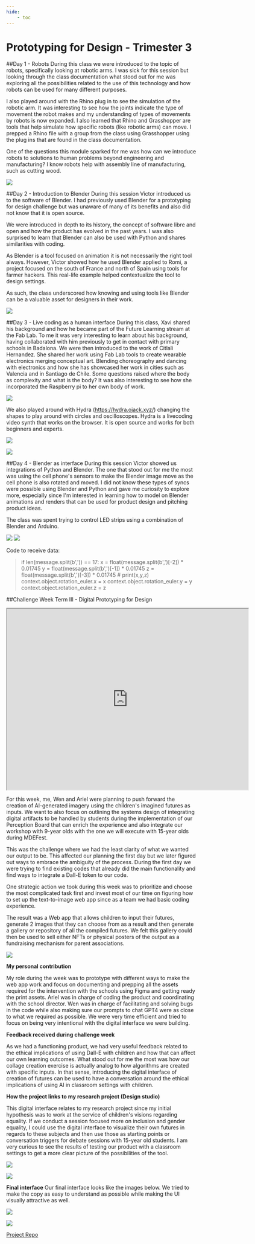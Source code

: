 ```yaml
---
hide:
    - toc
---
```


# Prototyping for Design - Trimester 3

##Day 1 - Robots
During this class we were introduced to the topic of robots, specifically looking at robotic arms. I was sick for this session but looking through the class documentation what stood out for me was exploring all the possibilities related to the use of this technology and how robots can be used for many different purposes.

I also played around with the Rhino plug in to see the simulation of the robotic arm. It was interesting to see how the joints indicate the type of movement the robot makes and my understanding of types of movements by robots is now expanded. I also learned that Rhino and Grasshopper are tools that help simulate how specific robots (like robotic arms) can move. I prepped a Rhino file with a group from the class using Grasshopper using the plug ins that are found in the class documentation.

One of the questions this module sparked for me was how can we introduce robots to solutions to human problems beyond engineering and manufacturing? I know robots help with assembly line of manufacturing, such as cutting wood.

![](../images/MT03/robotarm.jpeg)

##Day 2 - Introduction to Blender
During this session Victor introduced us to the software of Blender. I had previously used Blender for a prototyping for design challenge but was unaware of many of its benefits and also did not know that it is open source.

We were introduced in depth to its history, the concept of software libre and open and how the product has evolved in the past years. I was also surprised to learn that Blender can also be used with Python and shares similarities with coding.

As Blender is a tool focused on animation it is not necessarily the right tool always. However, Victor showed how he used Blender applied to Romi, a project focused on the south of France and north of Spain using tools for farmer hackers. This real-life example helped contextualize the tool to design settings.

As such, the class underscored how knowing and using tools like Blender can be a valuable asset for designers in their work.

![](../images/MT03/blender.jpeg)

##Day 3 - Live coding as a human interface
During this class, Xavi shared his background and how he became part of the Future Learning stream at the Fab Lab. To me it was very interesting to learn about his background, having collaborated with him previously to get in contact with primary schools in Badalona.
We were then introduced to the work of Citlali Hernandez. She shared her work using Fab Lab tools to create wearable electronics merging conceptual art. Blending choreography and dancing with electronics and how she has showcased her work in cities such as Valencia and in Santiago de Chile. Some questions raised where the body as complexity and what is the body? It was also interesting to see how she incorporated the Raspberry pi to her own body of work.

![](../images/MT03/coding1.jpeg)

We also played around with Hydra (https://hydra.ojack.xyz/) changing the shapes to play around with circles and oscilloscopes. Hydra is a livecoding video synth that works on the browser. It is open source and works for both beginners and experts.

![](../images/MT03/coding2.jpeg)

![](../images/MT03/coding3.jpeg)

##Day 4 - Blender as interface
During this session Victor showed us integrations of Python and Blender. The one that stood out for me the most was using the cell phone's sensors to make the Blender image move as the cell phone is also rotated and moved. I did not know these types of syncs were possible using Blender and Python and gave me curiosity to explore more, especially since I'm interested in learning how to model on Blender animations and renders that can be used for product design and pitching product ideas.

The class was spent trying to control LED strips using a combination of Blender and Arduino.

![](../images/MT03/blender2.jpeg)
![](../images/MT03/blender3.jpeg)

Code to receive data:
> if len(message.split(b',')) == 17:
x = float(message.split(b',')[-2]) * 0.01745
y = float(message.split(b',')[-1]) * 0.01745
z = float(message.split(b',')[-3]) * 0.01745 # print(x,y,z)
context.object.rotation_euler.x = x
context.object.rotation_euler.y = y
context.object.rotation_euler.z = z

##Challenge Week Term III - Digital Prototyping for Design

<iframe src="https://drive.google.com/file/d/1YW8ZNQZqIR8PUvrW4pTaYo8ZwW8aB_ad/preview" width="640" height="480" allow="autoplay"></iframe>

For this week, me, Wen and Ariel were planning to push forward the creation of AI-generated imagery using the children's imagined futures as inputs. We want to also focus on outlining the systems design of integrating digital artifacts to be handled by students during the implementation of our Perception Board that can enrich the experience and also integrate our workshop with 9-year olds with the one we will execute with 15-year olds during MDEFest.

This was the challenge where we had the least clarity of what we wanted our output to be. This affected our planning the first day but we later figured out ways to embrace the ambiguity of the process. During the first day we were trying to find existing codes that already did the main functionality and find ways to integrate a Dall-E token to our code.

One strategic action we took during this week was to prioritize and choose the most complicated task first and invest most of our time on figuring how to set up the text-to-image web app since as a team we had basic coding experience.

The result was a Web app that allows children to input their futures, generate 2 images that they can choose from as a result and then generate a gallery or repository of all the compiled futures. We felt this gallery could then be used to sell either NFTs or physical posters of the output as a fundraising mechanism for parent associations.

![](../images/MT03/screen0.jpeg)

**My personal contribution**

My role during the week was to prototype with different ways to make the web app work and focus on documenting and prepping all the assets required for the intervention with the schools using Figma and getting ready the print assets. Ariel was in charge of coding the product and coordinating with the school director. Wen was in charge of facilitating and solving bugs in the code while also making sure our prompts to chat GPT4 were as close to what we required as possible. We were very time efficient and tried to focus on being very intentional with the digital interface we were building.

**Feedback received during challenge week**

As we had a functioning product, we had very useful feedback related to the ethical implications of using Dall-E with children and how that can affect our own learning outcomes. What stood out for me the most was how our collage creation exercise is actually analog to how algorithms are created with specific inputs. In that sense, introducing the digital interface of creation of futures can be used to have a conversation around the ethical implications of using AI in classroom settings with children.

**How the project links to my research project (Design studio)**

This digital interface relates to my research project since my initial hypothesis was to work at the service of children's visions regarding equality. If we conduct a session focused more on inclusion and gender equality, I could use the digital interface to visualize their own futures in regards to these subjects and then use those as starting points or conversation triggers for debate sessions with 15-year old students. I am very curious to see the results of testing our product with a classroom settings to get a more clear picture of the possibilities of the tool.

![](../images/MT03/futures.jpeg)

![](../images/MT03/screen3.png)

**Final interface**
Our final interface looks like the images below. We tried to make the copy as easy to understand as possible while making the UI visually attractive as well.

![](../images/MT03/screen.png)

![](../images/MT03/screen2.png)

[Project Repo](https://github.com/jimenasalinasgroppo/microchallenge-03)
